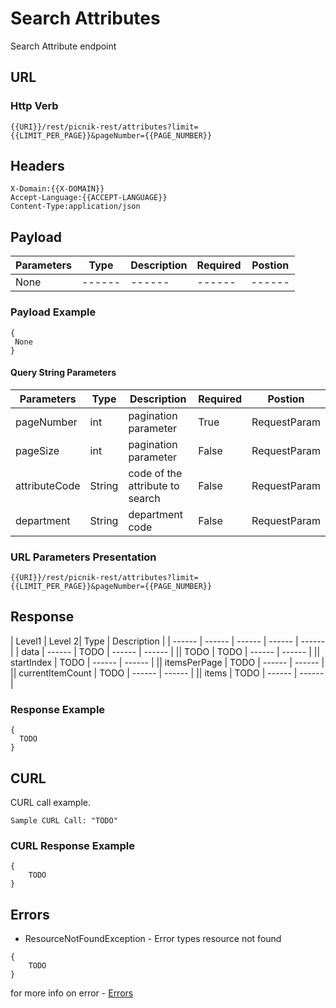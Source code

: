 # Search Attributes

Search Attribute endpoint

## URL
### Http Verb <Badge text="GET" vertical="middle"/>

```
{{URI}}/rest/picnik-rest/attributes?limit={{LIMIT_PER_PAGE}}&pageNumber={{PAGE_NUMBER}}
``` 

## Headers
```
X-Domain:{{X-DOMAIN}}
Accept-Language:{{ACCEPT-LANGUAGE}}
Content-Type:application/json
```
## Payload
| Parameters | Type | Description | Required | Postion |
| ------ | ------ | ------ | ------ | ------ |
| None | ------ | ------ | ------ | ------ |

### Payload Example
```
{
 None
}
```

#### Query String Parameters
| Parameters | Type | Description | Required | Postion |
| ------ | ------ | ------ | ------ | ------ |
| pageNumber | int | pagination parameter | True | RequestParam |
| pageSize | int | pagination parameter | False | RequestParam |
| attributeCode | String | code of the attribute to search | False | RequestParam|
| department | String | department code | False | RequestParam|

### URL Parameters Presentation
```
{{URI}}/rest/picnik-rest/attributes?limit={{LIMIT_PER_PAGE}}&pageNumber={{PAGE_NUMBER}}
```

## Response
| Level1 | Level 2| Type | Description |
| ------ | ------ | ------ | ------ | ------ |
| data | ------ | TODO | ------ | ------ |
|| TODO | TODO | ------ | ------ |
|| startIndex | TODO | ------ | ------ |
|| itemsPerPage | TODO | ------ | ------ |
|| currentItemCount | TODO | ------ | ------ |
|| items | TODO | ------ | ------ |


### Response Example
```
{
  TODO 
}
```

## CURL
CURL call example.

```
Sample CURL Call: "TODO"
``` 

### CURL Response Example
```
{
    TODO
}
```

## Errors
- ResourceNotFoundException <Badge text="ResourceNotFoundException" type="error"/> - Error types resource not found
```
{
    TODO
}
```
for more info on error - [Errors ](/1.0.0/errors.html) 

